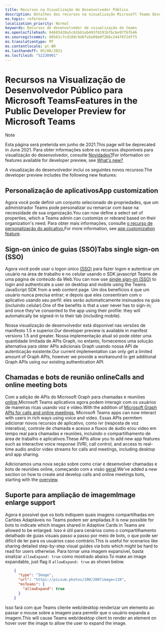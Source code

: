 ```yaml
---
title: Recursos na Visualização do Desenvolvedor Público
description: Detalhes dos recursos na visualização Microsoft Teams Desenvolvedor Público
ms.topic: reference
localization_priority: Normal
keywords: Recursos de desenvolvedor de visualização do teams
ms.openlocfilehash: 84683420a5c61bb1eb493f8191bfbcbe97f6fb46
ms.sourcegitcommit: 60561c7cd189c9d6fa5e09e0f2b6c24476f2dff5
ms.translationtype: MT
ms.contentlocale: pt-BR
ms.lasthandoff: 05/06/2021
ms.locfileid: "52230901"
---
```

# <a name="features-in-the-public-developer-preview-for-microsoft-teams"></a><span data-ttu-id="46cd0-104">Recursos na Visualização de Desenvolvedor Público para Microsoft Teams</span><span class="sxs-lookup"><span data-stu-id="46cd0-104">Features in the Public Developer Preview for Microsoft Teams</span></span>

> [!NOTE]
> <span data-ttu-id="46cd0-105">Esta página será preterida em junho de 2021.</span><span class="sxs-lookup"><span data-stu-id="46cd0-105">This page will be deprecated in June 2021.</span></span> <span data-ttu-id="46cd0-106">Para obter informações sobre os recursos disponíveis para visualização do desenvolvedor, consulte [Novidades?](~/whats-new.md)</span><span class="sxs-lookup"><span data-stu-id="46cd0-106">For information on features available for developer preview, see [What's new?](~/whats-new.md)</span></span>

<span data-ttu-id="46cd0-107">A visualização do desenvolvedor inclui os seguintes novos recursos:</span><span class="sxs-lookup"><span data-stu-id="46cd0-107">The developer preview includes the following new features:</span></span>

## <a name="app-customization"></a><span data-ttu-id="46cd0-108">Personalização de aplicativos</span><span class="sxs-lookup"><span data-stu-id="46cd0-108">App customization</span></span>

<span data-ttu-id="46cd0-109">Agora você pode definir um conjunto selecionado de propriedades, que um administrador Teams pode personalizar ou remarcar com base na necessidade de sua organização.</span><span class="sxs-lookup"><span data-stu-id="46cd0-109">You can now define a select set of properties, which a Teams admin can customize or rebrand based on their organization's need.</span></span> <span data-ttu-id="46cd0-110">Para obter mais informações, consulte [o recurso de personalização do aplicativo.](~/concepts/design/design-teams-app-overview.md)</span><span class="sxs-lookup"><span data-stu-id="46cd0-110">For more information, see [app customization feature](~/concepts/design/design-teams-app-overview.md).</span></span>

## <a name="tabs-single-sign-on-sso"></a><span data-ttu-id="46cd0-111">Sign-on único de guias (SSO)</span><span class="sxs-lookup"><span data-stu-id="46cd0-111">Tabs single sign-on (SSO)</span></span>

<span data-ttu-id="46cd0-112">Agora você pode usar o logon único [(SSO)](~/tabs/how-to/authentication/auth-aad-sso.md) para fazer logon e autenticar um usuário na área de trabalho e no celular usando o SDK javascript Teams de uma página de conteúdo da Web.</span><span class="sxs-lookup"><span data-stu-id="46cd0-112">You can now use [single sign-on (SSO)](~/tabs/how-to/authentication/auth-aad-sso.md) to login and authenticate a user on desktop and mobile using the Teams JavaScript SDK from a web content page.</span></span> <span data-ttu-id="46cd0-113">Um dos benefícios é que um usuário nunca precisa entrar; e depois que eles consentiram com o aplicativo usando seu perfil: eles serão automaticamente insinuados na guia (incluindo celular).</span><span class="sxs-lookup"><span data-stu-id="46cd0-113">One of the benefits is that a user never has to sign-in; and once they've consented to the app using their profile: they will automatically be signed-in to their tab (including mobile).</span></span>

<span data-ttu-id="46cd0-114">Nossa visualização de desenvolvedor está disponível nas versões de manifesto 1.5 e superior.</span><span class="sxs-lookup"><span data-stu-id="46cd0-114">Our developer preview is available in manifest versions 1.5 and greater.</span></span> <span data-ttu-id="46cd0-115">Nossa implementação atual só pode obter uma quantidade limitada de APIs Graph, no entanto, fornecemos uma solução alternativa para obter APIs adicionais Graph usando nossa API de autenticação existente.</span><span class="sxs-lookup"><span data-stu-id="46cd0-115">Our current implementation can only get a limited amount of Graph APIs, however we provide a workaround to get additional Graph APIs using our existing authentication API.</span></span>

## <a name="calls-and-online-meeting-bots"></a><span data-ttu-id="46cd0-116">Chamadas e bots de reunião online</span><span class="sxs-lookup"><span data-stu-id="46cd0-116">Calls and online meeting bots</span></span>

<span data-ttu-id="46cd0-117">Com a adição de APIs do Microsoft Graph para chamadas e reuniões [online,](/graph/api/resources/communications-api-overview?view=graph-rest-beta&preserve-view=true)Microsoft Teams aplicativos agora podem interagir com os usuários de maneiras ricas usando voz e vídeo.</span><span class="sxs-lookup"><span data-stu-id="46cd0-117">With the addition of [Microsoft Graph APIs for calls and online meetings](/graph/api/resources/communications-api-overview?view=graph-rest-beta&preserve-view=true), Microsoft Teams apps can now interact with users in rich ways using voice and video.</span></span> <span data-ttu-id="46cd0-118">Essas APIs permitem adicionar novos recursos de aplicativo, como ivr (resposta de voz interativa), controle de chamada e acesso a fluxos de áudio e/ou vídeo em tempo real para chamadas e reuniões, incluindo o compartilhamento de área de trabalho e aplicativos.</span><span class="sxs-lookup"><span data-stu-id="46cd0-118">These APIs allow you to add new app features such as interactive voice response (IVR), call control, and access to real-time audio and/or video streams for calls and meetings, including desktop and app sharing.</span></span>

<span data-ttu-id="46cd0-119">Adicionamos uma nova seção sobre como criar e desenvolver chamadas e bots de reuniões online, começando com a visão [geral](~/bots/calls-and-meetings/calls-meetings-bots-overview.md).</span><span class="sxs-lookup"><span data-stu-id="46cd0-119">We've added a new section on how to create and develop calls and online meetings bots, starting with the [overview](~/bots/calls-and-meetings/calls-meetings-bots-overview.md).</span></span>


## <a name="image-enlarge-support"></a><span data-ttu-id="46cd0-120">Suporte para ampliação de imagem</span><span class="sxs-lookup"><span data-stu-id="46cd0-120">Image enlarge support</span></span>

<span data-ttu-id="46cd0-121">Agora é possível que os bots indiquem quais imagens compartilhadas em Cartões Adaptáveis no Teams podem ser ampliadas.</span><span class="sxs-lookup"><span data-stu-id="46cd0-121">It is now possible for bots to indicate which images shared in Adaptive Cards in Teams are allowed to be enlarged.</span></span> <span data-ttu-id="46cd0-122">Isso é útil para cenários como o compartilhamento detalhado de guias visuais passo a passo por meio de bots, o que pode ser difícil de ler para os usuários caso contrário.</span><span class="sxs-lookup"><span data-stu-id="46cd0-122">This is useful for scenarios like sharing detailed step-by-step visual guides via bots which might be hard to read for users otherwise.</span></span> <span data-ttu-id="46cd0-123">Para tornar uma imagem expansível, basta sinalizar `allowExpand: true` como mostrado abaixo.</span><span class="sxs-lookup"><span data-stu-id="46cd0-123">To make an image expandable, just flag it `allowExpand: true` as shown below.</span></span>

```json
    {
      "type": "Image",
      "url": "https://picsum.photos/200/200?image=110",
      "msTeams": {
        "allowExpand": true
      }
    }
```
<span data-ttu-id="46cd0-124">Isso fará com que Teams cliente web/desktop renderizar um elemento ao passar o mouse sobre a imagem para permitir que o usuário expanda a imagem.</span><span class="sxs-lookup"><span data-stu-id="46cd0-124">This will cause Teams web/desktop client to render an element on hover over the image to allow the user to expand the image.</span></span>
